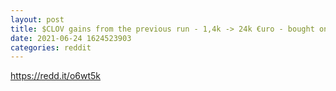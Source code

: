 ```yaml
--- 
layout: post 
title: $CLOV gains from the previous run - 1,4k -> 24k €uro - bought on Monday, sold on Wednesday 
date: 2021-06-24 1624523903 
categories: reddit 
--- 
```

https://redd.it/o6wt5k